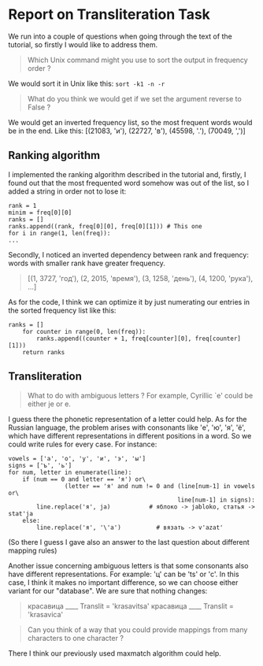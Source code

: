 # Report on Transliteration  Task

We run into a couple of questions when going through the text of the tutorial, so firstly I would like to address them.
 
> Which Unix command might you use to sort the output in frequency order ?

We would sort it in Unix like this: `sort -k1 -n -r`

> What do you think we would get if we set the argument reverse to False ?

We would get an inverted frequency list, so the most frequent words would be in the end. Like this: [(21083, 'и'), (22727, 'в'), (45598, '.'), (70049, ',')]

## Ranking algorithm
I implemented the ranking algorithm described in the tutorial and, firstly, I found out that the most frequented word somehow was out of the list, so I added a string in order not to lose it:

```
rank = 1
minim = freq[0][0]
ranks = []
ranks.append((rank, freq[0][0], freq[0][1])) # This one
for i in range(1, len(freq)):
...
```

Secondly, I noticed an inverted dependency between rank and frequency: words with smaller rank have greater frequency.

> [(1, 3727, 'год'), (2, 2015, 'время'), (3, 1258, 'день'), (4, 1200, 'рука'), ...]

As for the code, I think we can optimize it by just numerating our entries in the sorted frequency list like this:

```
ranks = []
    for counter in range(0, len(freq)):
        ranks.append((counter + 1, freq[counter][0], freq[counter][1]))
    return ranks
```

## Transliteration

> What to do with ambiguous letters ? For example, Cyrillic `е' could be either je or e.

I guess there the phonetic representation of a letter could help. As for the Russian language, the problem arises with consonants like 'е', 'ю', 'я', 'ё', which have different representations in different positions in a word. So we could write rules for every case. For instance:

```
vowels = ['а', 'о', 'у', 'и', 'э', 'ы']
signs = ['ъ', 'ь']
for num, letter in enumerate(line):
    if (num == 0 and letter == 'я') or\
                (letter == 'я' and num != 0 and (line[num-1] in vowels or\
                                                line[num-1] in signs):
        line.replace('я', ja)           # яблоко -> jabloko, статья -> stat'ja
    else:
        line.replace('я', '\'a')          # вязать -> v'azat'
```
(So there I guess I gave also an answer to the last question about different mapping rules)

Another issue concerning ambiguous letters is that some consonants also have different representations. For example: 'ц' can be 'ts' or 'c'.
In this case, I think it makes no important difference, so we can choose either variant for our "database". We are sure that nothing changes:
> красавица ____ Translit = 'krasavitsa'
> красавица ____ Translit = 'krasavica'


>  Can you think of a way that you could provide mappings from many characters to one character ?

There I think our previously used maxmatch algorithm could help.